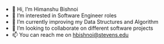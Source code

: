- 👋 Hi, I’m Himanshu Bishnoi
- 👀 I’m interested in Software Engineer roles
- 🌱 I’m currently improving my Data Structures and Algorithm
- 💞️ I’m looking to collaborate on different software projects
- 📫 You can reach me on hbishnoi@stevens.edu
